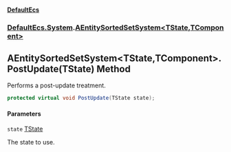 #### [DefaultEcs](DefaultEcs.md 'DefaultEcs')
### [DefaultEcs.System](DefaultEcs.md#DefaultEcs.System 'DefaultEcs.System').[AEntitySortedSetSystem&lt;TState,TComponent&gt;](AEntitySortedSetSystem_TState,TComponent_.md 'DefaultEcs.System.AEntitySortedSetSystem<TState,TComponent>')

## AEntitySortedSetSystem<TState,TComponent>.PostUpdate(TState) Method

Performs a post-update treatment.

```csharp
protected virtual void PostUpdate(TState state);
```
#### Parameters

<a name='DefaultEcs.System.AEntitySortedSetSystem_TState,TComponent_.PostUpdate(TState).state'></a>

`state` [TState](AEntitySortedSetSystem_TState,TComponent_.md#DefaultEcs.System.AEntitySortedSetSystem_TState,TComponent_.TState 'DefaultEcs.System.AEntitySortedSetSystem<TState,TComponent>.TState')

The state to use.